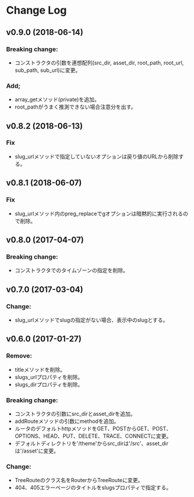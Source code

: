 # Change Log

## v0.9.0 (2018-06-14)

### Breaking change:
- コンストラクタの引数を連想配列(src_dir, asset_dir, root_path, root_url, sub_path, sub_url)に変更。

### Add;
- array_getメソッド(private)を追加。
- root_pathがうまく推測できない場合注意分を出す。

## v0.8.2 (2018-06-13)

### Fix
- slug_urlメソッドで指定していないオプションは戻り値のURLから削除する。

## v0.8.1 (2018-06-07)

### Fix
- slug_urlメソッド内のpreg_replaceでgオプションは暗黙的に実行されるので削除。

## v0.8.0 (2017-04-07)

### Breaking change:
- コンストラクタでのタイムゾーンの指定を削除。

## v0.7.0 (2017-03-04)

### Change:
- slug_urlメソッドでslugの指定がない場合、表示中のslugとする。

## v0.6.0 (2017-01-27)

### Remove:
- titleメソッドを削除。
- slugs_urlプロパティを削除。
- slugs_dirプロパティを削除。

### Breaking change:
- コンストラクタの引数にsrc_dirとasset_dirを追加。
- addRouteメソッドの引数にmethodを追加。
- ルータのデフォルトhttpメソッドをGET、POSTからGET、POST、OPTIONS、HEAD、PUT、DELETE、TRACE、CONNECTに変更。
- デフォルトディレクトリを'/theme'からsrc_dirは'/src'、asset_dirは'/asset'に変更。

### Change:
- TreeRouteのクラス名をRouterからTreeRouteに変更。
- 404、405エラーページのタイトルをslugsプロパティで指定する。